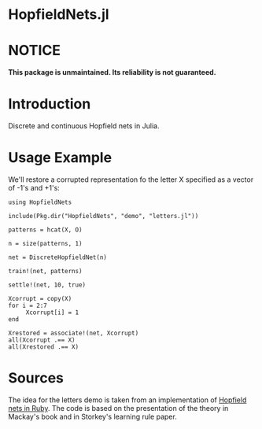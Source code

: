HopfieldNets.jl
===============

# NOTICE

**This package is unmaintained. Its reliability is not guaranteed.**

# Introduction

Discrete and continuous Hopfield nets in Julia.

# Usage Example

We'll restore a corrupted representation fo the letter X specified as a vector of -1's and +1's:

	using HopfieldNets

	include(Pkg.dir("HopfieldNets", "demo", "letters.jl"))

	patterns = hcat(X, O)

	n = size(patterns, 1)

	net = DiscreteHopfieldNet(n)

	train!(net, patterns)

	settle!(net, 10, true)

	Xcorrupt = copy(X)
	for i = 2:7
	     Xcorrupt[i] = 1
	end

	Xrestored = associate!(net, Xcorrupt)
	all(Xcorrupt .== X)
	all(Xrestored .== X)

# Sources

The idea for the letters demo is taken from an implementation of [Hopfield nets in Ruby](https://github.com/bartolsthoorn/hopfield-ruby). The code is based on the presentation of the theory in Mackay's book and in Storkey's learning rule paper.
